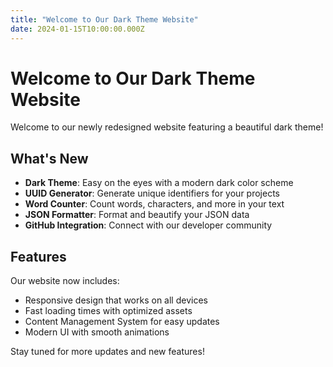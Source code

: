 ```yaml
---
title: "Welcome to Our Dark Theme Website"
date: 2024-01-15T10:00:00.000Z
---
```


# Welcome to Our Dark Theme Website

Welcome to our newly redesigned website featuring a beautiful dark theme! 

## What's New

- **Dark Theme**: Easy on the eyes with a modern dark color scheme
- **UUID Generator**: Generate unique identifiers for your projects
- **Word Counter**: Count words, characters, and more in your text
- **JSON Formatter**: Format and beautify your JSON data
- **GitHub Integration**: Connect with our developer community

## Features

Our website now includes:

- Responsive design that works on all devices
- Fast loading times with optimized assets
- Content Management System for easy updates
- Modern UI with smooth animations

Stay tuned for more updates and new features! 